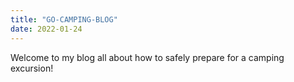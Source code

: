 ```yaml
---
title: "GO-CAMPING-BLOG"
date: 2022-01-24
---
```


Welcome to my blog all about how to safely prepare for a camping excursion!
